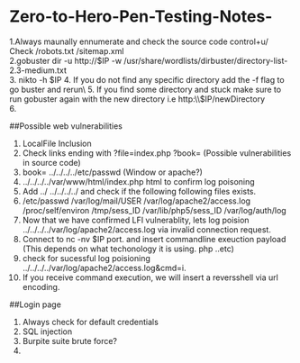 # Zero-to-Hero-Pen-Testing-Notes-

1.Always maunally ennumerate and check the source code control+u/ Check /robots.txt /sitemap.xml\
2.gobuster dir -u http://$IP -w /usr/share/wordlists/dirbuster/directory-list-2.3-medium.txt\
3. nikto -h $IP 
4. If you do not find any specific directory add the -f flag to go buster and rerun\
5. If you find some directory and stuck  make sure to run gobuster again with the new directory i.e http:\\$IP/newDirectory  
6.

##Possible web vulnerabilities
1. LocalFile Inclusion 
2. Check links ending with ?file=index.php ?book=  (Possible vulnerabilities in source code)
3. book= ../../../../etc/passwd   (Window or apache?)
4. ../../../../var/www/html/index.php  html to confirm log poisoning 
5. Add  ../ ../../../../ and check if the following following files exists.
6. /etc/passwd  /var/log/mail/USER  /var/log/apache2/access.log  /proc/self/environ  /tmp/sess_ID /var/lib/php5/sess_ID /var/log/auth/log
7. Now that we have confirmed LFI vulnerablity, lets log poision ../../../../var/log/apache2/access.log via invalid connection request.
8. Connect to nc -nv $IP port. and insert commandline exeuction payload (This depends on what techonology it is using. php ..etc)
9. check for sucessful log poisioning ../../../../var/log/apache2/access.log&cmd=i.
10. If you receive command execution, we will insert a reversshell via url encoding.

 

##Login page
1. Always check for default credentials
2. SQL injection
3. Burpite suite brute force? 
4. 
